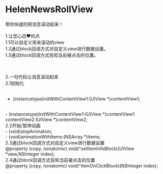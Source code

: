 # HelenNewsRollView
帮你快速的把消息滚动起来！
<br><br>
1.让您心动❤️的点
<br>
1.1可以自定义用来滚动的view
<br>
1.2通过block回调方式对自定义view进行数据设置。
<br>
1.3通过block回调方式告知当前被点击的位置。

<br><br>
2.一句代码让消息滚动起来
<br>
2.1初始化
<br><br>
- (instancetype)initWithContentView1:(UIView *)contentView1;
<br>
- (instancetype)initWithContentView1:(UIView *)contentView1 contentView2:(UIView *)contentView2;
<br>
2.2开始/暂停动画
<br>
- (void)stopAnimation;
<br>
- (void)animationWithItems:(NSArray *)items;
<br>
2.3通过block回调方式对自定义view进行数据设置
<br>
@property (copy, nonatomic) void(^setItemInfoBlock)(UIView *view,NSInteger index);
<br>
2.4通过block回调方式告知当前被点击的位置
<br>
@property (copy, nonatomic) void(^itemOnClickBlock)(NSInteger index); 
